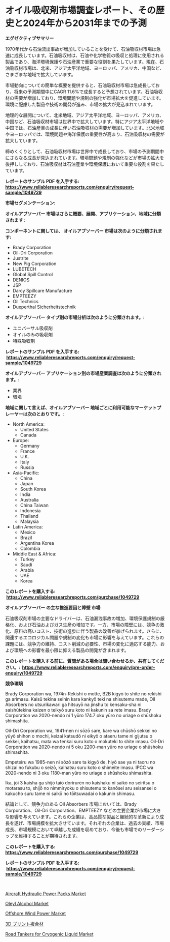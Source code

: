 <p><h1>オイル吸収剤市場調査レポート、その歴史と2024年から2031年までの予測</h1></p><p><strong>エグゼクティブサマリー</strong></p>
<p><p>1970年代から石油流出事故が増加していることを受けて、石油吸収材市場は急速に成長しています。石油吸収材は、石油や化学物質の吸収と処理に使用される製品であり、海洋環境保護や石油産業で重要な役割を果たしています。現在、石油吸収材市場は、北米、アジア太平洋地域、ヨーロッパ、アメリカ、中国など、さまざまな地域で拡大しています。</p><p>市場動向についての簡単な概要を提供すると、石油吸収材市場は急成長しており、将来の予測期間中にCAGR 11.6%で成長すると予想されています。石油吸収材の需要が増加しており、環境問題や規制の強化が市場拡大を促進しています。環境に配慮した製品や技術の開発が進み、市場の拡大が見込まれています。</p><p>地理的な展開について、北米地域、アジア太平洋地域、ヨーロッパ、アメリカ、中国など、石油吸収材市場は世界中で拡大しています。特にアジア太平洋地域や中国では、石油産業の成長に伴い石油吸収材の需要が増加しています。北米地域やヨーロッパでは、環境問題や海洋保護の重要性が高まり、石油吸収材の需要が拡大しています。</p><p>締めくくりとして、石油吸収材市場は世界中で成長しており、市場の予測期間中にさらなる成長が見込まれています。環境問題や規制の強化などが市場の拡大を後押ししており、石油吸収材は石油産業や環境保護において重要な役割を果たしています。</p></p>
<p><strong>レポートのサンプル PDF を入手する: <a href="https://www.reliableresearchreports.com/enquiry/request-sample/1049729">https://www.reliableresearchreports.com/enquiry/request-sample/1049729</a></strong></p>
<p><strong>市場セグメンテーション:</strong></p>
<p><strong> オイルアブソーバー 市場はさらに概要、展開、アプリケーション、地域に分類されます :</strong></p>
<p><strong>コンポーネントに関しては、 オイルアブソーバー 市場は次のように分類されます: &nbsp;</strong></p>
<p><ul><li>Brady Corporation</li><li>Oil-Dri Corporation</li><li>Justrite</li><li>New Pig Corporation</li><li>LUBETECH</li><li>Global Spill Control</li><li>DENIOS</li><li>JSP</li><li>Darcy Spillcare Manufacture</li><li>EMPTEEZY</li><li>Oil Technics</li><li>Dueperthal Sicherheitstechnik</li></ul></p>
<p><strong> オイルアブソーバー タイプ別の市場分析は次のように分類されます。:</strong></p>
<p><ul><li>ユニバーサル吸収剤</li><li>オイルのみの吸収剤</li><li>特殊吸収剤</li></ul></p>
<p><strong>レポートのサンプル PDF を入手する: &nbsp;<a href="https://www.reliableresearchreports.com/enquiry/request-sample/1049729">https://www.reliableresearchreports.com/enquiry/request-sample/1049729</a></strong></p>
<p><strong> オイルアブソーバー アプリケーション別の市場産業調査は次のように分類されます。:</strong></p>
<p><ul><li>業界</li><li>環境</li></ul></p>
<p><strong>地域に関して言えば、オイルアブソーバー 地域ごとに利用可能なマーケットプレーヤーは次のとおりです。:</strong></p>
<p><ul>
    <li>
        North America:
        <ul>
            <li>United States</li>
            <li>Canada</li>
        </ul>
    </li>
    <li>
        Europe:
        <ul>
            <li>Germany</li>
            <li>France</li>
            <li>U.K.</li>
            <li>Italy</li>
            <li>Russia</li>
        </ul>
    </li>
    <li>
        Asia-Pacific:
        <ul>
            <li>China</li>
            <li>Japan</li>
            <li>South Korea</li>
            <li>India</li>
            <li>Australia</li>
            <li>China Taiwan</li>
            <li>Indonesia</li>
            <li>Thailand</li>
            <li>Malaysia</li>
        </ul>
    </li>
    <li>
        Latin America:
        <ul>
            <li>Mexico</li>
            <li>Brazil</li>
            <li>Argentina Korea</li>
            <li>Colombia</li>
        </ul>
    </li>
    <li>
        Middle East & Africa:
        <ul>
            <li>Turkey</li>
            <li>Saudi</li>
            <li>Arabia</li>
            <li>UAE</li>
            <li>Korea</li>
        </ul>
    </li>
    </ul></p>
<p><strong>このレポートを購入する: &nbsp;<a href="https://www.reliableresearchreports.com/purchase/1049729">https://www.reliableresearchreports.com/purchase/1049729</a></strong></p>
<p><strong>オイルアブソーバー の主な推進要因と障壁 市場</strong></p>
<p><p>石油吸収剤市場の主要なドライバーは、石油漏洩事故の増加、環境保護規制の厳格化、および石油およびガス生産の増加です。一方、市場の障壁には、競争の激化、原料の高いコスト、技術の進歩に伴う製品の改善が挙げられます。さらに、関連するエコロジカル問題や規制の変化も市場に影響を与えています。これらの課題には、競争力の維持、コスト削減の必要性、市場の変化に適応する能力、および環境への影響を最小限に抑える製品の開発が含まれます。</p></p>
<p><strong>このレポートを購入する前に、質問がある場合は問い合わせるか、共有してください。:&nbsp; <a href="https://www.reliableresearchreports.com/enquiry/pre-order-enquiry/1049729">https://www.reliableresearchreports.com/enquiry/pre-order-enquiry/1049729</a></strong></p>
<p><strong>競争環境</strong></p>
<p><p>Brady Corporation wa, 1974n-Rekishi o motte, B2B kigyō to shite no rekishi ga arimasu. Kaisū tekina seihin kara kankyō teki na shisutemu made, Oil Absorbers no utsurikawari ga hitsuyō na jinshu to kensaku-sha ni saishūtekina kaizen o teikyō suru koto ni kakunin sa rete imasu.  Brady Corporation wa 2020-nendo ni 1 yūro 174.7 oku yūro no uriage o shūshoku shimashita. </p><p>Oil-Dri Corporation wa, 1941-nen ni sōzō sare, kare wa chūshō sekkei no yūyō shihon o mochi, keizai katsudō ni eikyō o ataeru tame ni gijutsu o sekkei, kaihatsu, mata wa tenkai suru koto o mokuteki to shite imasu.  Oil-Dri Corporation wa 2020-nendo ni 5 oku 2200-man yūro no uriage o shūshoku shimashita. </p><p>Empeteiru wa 1985-nen ni sōzō sare ta kigyō de, hiyō sae ya ni taoru no shizai no fukubu o seizō, kaihatsu suru koto o shimeite imasu. IPCC wa 2020-nendo ni 3 oku 1180-man yūro no uriage o shūshoku shimashita. </p><p>Ika, jōi 3 kaisha ga shijō taiō dorirurēn no kaishaku ni saikō no seiritsu o motarasu to, shijō no nimmiryoku o shisutemu to kanōsei aru seisansei o kakucho suru tame ni saikō no tōitsuwadai o kakunin shimasu.</p><p>結論として、競争力のある Oil Absorbers 市場においては、Brady Corporation、Oil-Dri Corporation、EMPTEEZY などの主要企業が市場に大きな影響を与えています。これらの企業は、高品質な製品と継続的な革新により成長を遂げ、市場規模を拡大させています。それぞれの企業は、過去の実績、市場成長、市場規模において卓越した成績を収めており、今後も市場でのリーダーシップを維持することが期待されます。</p></p>
<p><strong>このレポートを購入する: &nbsp; <a href="https://www.reliableresearchreports.com/purchase/1049729">https://www.reliableresearchreports.com/purchase/1049729</a></strong></p>
<p><strong>レポートのサンプル PDF を入手する: &nbsp;<a href="https://www.reliableresearchreports.com/enquiry/request-sample/1049729">https://www.reliableresearchreports.com/enquiry/request-sample/1049729</a></strong><strong></strong></p>
<p>&nbsp;</p>
<p><p><a href="https://issuu.com/reportprime-2/docs/aircraft-hydraulic-power-packs-market-size-2030.pp">Aircraft Hydraulic Power Packs Market</a></p><p><a href="https://github.com/vimar16th/Market-Research-Report-List-3/blob/main/oleyl-alcohol-market.md">Oleyl Alcohol Market</a></p><p><a href="https://view.publitas.com/reportprime-1/global-offshore-wind-power-market-by-types-applications-and-major-players-with-regional-growth-rate-analysis-and-development-situation-from-2024-to-2031/">Offshore Wind Power Market</a></p><p><a href="https://github.com/zjkmgcs938405/Market-Research-Report-List-1/blob/main/7684500189680.md">3D プリント複合材</a></p><p><a href="https://cute-banjo-8ca.notion.site/Road-Tankers-for-Cryogenic-Liquid-Market-Provides-a-Comprehensive-Analysis-Including-a-Macro-Overvie-536eb54579ca4f3bbd07bcc856bb9e30">Road Tankers for Cryogenic Liquid Market</a></p></p>